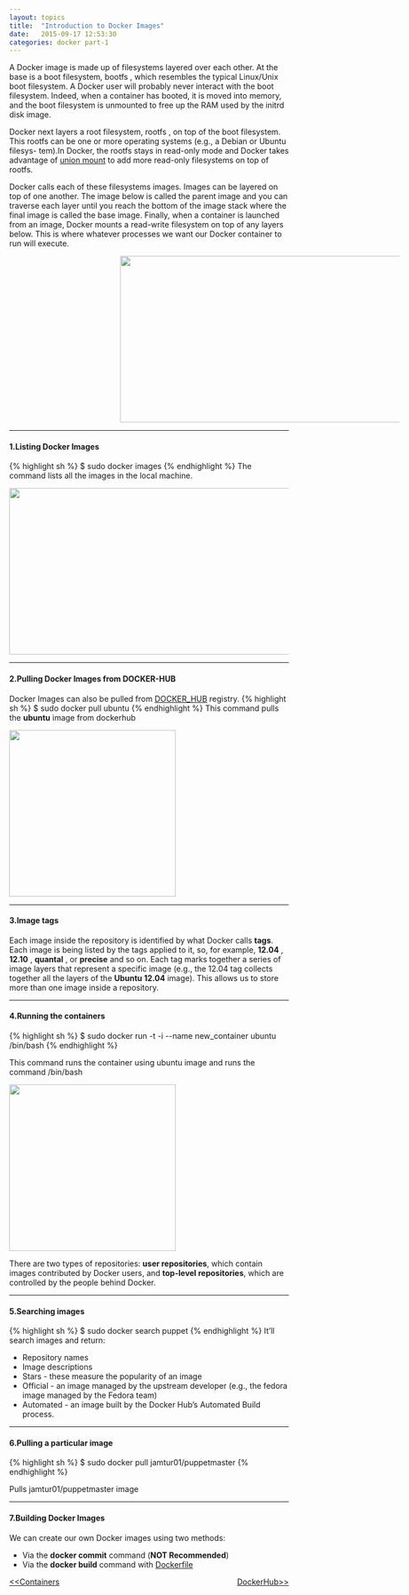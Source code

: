 ```yaml
---
layout: topics
title:  "Introduction to Docker Images"
date:   2015-09-17 12:53:30
categories: docker part-1
---
```


A Docker image is made up of filesystems layered over each other. At the base is a boot filesystem, bootfs , which resembles the typical Linux/Unix boot filesystem. A Docker user will probably never interact with the boot filesystem. Indeed, when a container has booted, it is moved into memory, and the boot filesystem is unmounted to free up the RAM used by the initrd disk image.

Docker next layers a root filesystem, rootfs , on top of the boot filesystem. This
 rootfs can be one or more operating systems (e.g., a Debian or Ubuntu filesys-
tem).In Docker, the rootfs stays in read-only mode and Docker takes advantage of [union mount][un] to add more read-only filesystems on top of rootfs.

Docker calls each of these filesystems images. Images can be layered on top of
 one another. The image below is called the parent image and you can traverse
 each layer until you reach the bottom of the image stack where the final image
 is called the base image. Finally, when a container is launched from an image,
 Docker mounts a read-write filesystem on top of any layers below. This is where
 whatever processes we want our Docker container to run will execute.
 
<html>
 <head>
 	<title></title>
 </head>
 <body>
    <img style="padding-left:200px" src="{{site.baseurl}}/images/docker/docker_basics/docker_image.png" width="800" height="300">
 </body>
 </html>

<hr>

#### 1.Listing Docker Images

{% highlight sh %}
$ sudo docker images
{% endhighlight %}
The command lists all the images in the local machine.
 <html>
 <body>
    <img  src="{{site.baseurl}}/images/docker/docker_basics/docker_images.png" width="1000" height="300">
 </body></html>

 <hr>

#### 2.Pulling Docker Images from DOCKER-HUB

 Docker Images can also be pulled from [DOCKER_HUB][dh] registry.
 {% highlight sh %}
$ sudo docker pull ubuntu
{% endhighlight %}
This command pulls the **ubuntu** image from dockerhub
<html>
 <body>
    <img  src="{{site.baseurl}}/images/docker/docker_basics/pulling_docker_images.png" height="300">
 </body></html>

 <hr>

#### 3.Image tags 
Each image inside the repository is identified by what Docker calls **tags**. Each image is being listed by the tags applied to it, so, for example, **12.04** , **12.10** , **quantal** , or **precise** and so on. Each tag marks together a series of image layers that represent a specific image 
(e.g., the 12.04 tag collects together all the layers
of the **Ubuntu 12.04** image). This allows us to store more than one image inside a repository. 

<hr>

#### 4.Running the containers
{% highlight sh %}
$ sudo docker run -t -i --name new_container ubuntu /bin/bash
{% endhighlight %}

This command runs the container using ubuntu image and runs the command /bin/bash
<html>
 <body>
    <img  src="{{site.baseurl}}/images/docker/docker_basics/running_containers.png" height="300">
 </body></html>

 There are two types of repositories: **user repositories**, which contain images contributed by Docker users, and **top-level repositories**, which are controlled by the people behind Docker.

<hr>

#### 5.Searching images
{% highlight sh %}
$ sudo docker search puppet
{% endhighlight %}
It’ll search images and return:
  
  * Repository names
  * Image descriptions
  * Stars - these measure the popularity of an image
  * Official - an image managed by the upstream developer (e.g., the fedora image managed by
  the Fedora team)       
  * Automated - an image built by the Docker Hub’s Automated Build process.

<hr>

#### 6.Pulling a particular image
{% highlight sh %}
$ sudo docker pull jamtur01/puppetmaster
{% endhighlight %}

Pulls jamtur01/puppetmaster image

<hr>

#### 7.Building Docker Images
We can create our own Docker images using two methods:

  * Via the **docker commit** command (**NOT Recommended**)
  * Via the **docker build** command with [Dockerfile][dfile]



[dh]: https://hub.docker.com/
[dfile]: dockerfile.html

<a href="containers.html"><<Containers</a> 
<a style = "float:right" href="docker-hub.html">DockerHub>></a> 


[un]: http://www.thegeekstuff.com/2013/05/linux-aufs/ 